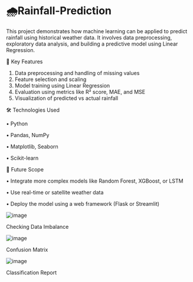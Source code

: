 # 🌧️Rainfall-Prediction
This project demonstrates how machine learning can be applied to predict rainfall using historical weather data. It involves data preprocessing, exploratory data analysis, and building a predictive model using Linear Regression.

📌 Key Features

1. Data preprocessing and handling of missing values
2. Feature selection and scaling
3. Model training using Linear Regression
4. Evaluation using metrics like R² score, MAE, and MSE
5. Visualization of predicted vs actual rainfall

🛠️ Technologies Used

• Python

• Pandas, NumPy

• Matplotlib, Seaborn

• Scikit-learn


🚀 Future Scope

• Integrate more complex models like Random Forest, XGBoost, or LSTM

• Use real-time or satellite weather data

• Deploy the model using a web framework (Flask or Streamlit)

![image](https://github.com/user-attachments/assets/2af0c6bd-081b-458f-9fdc-444ad13eabfc)

Checking Data Imbalance

![image](https://github.com/user-attachments/assets/ef026467-0d4e-4a20-aad7-1c11f8d04dc8)

Confusion Matrix

![image](https://github.com/user-attachments/assets/82544670-a80f-4b84-888c-7ba6025738e1)

Classification Report
